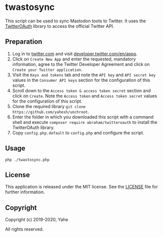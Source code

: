 # twastosync

This script can be used to sync Mastodon toots to Twitter. It uses the [TwitterOAuth](https://twitteroauth.com/) library to access the official Twitter API.

## Preparation
1. Log in to [twitter.com](https://twitter.com/) and visit [developer.twitter.com/en/apps](https://developer.twitter.com/en/apps).
2. Click on `Create New App` and enter the requested, mandatory information, agree to the Twitter Developer Agreement and click on `Create your Twitter application`.
3. Visit the `Keys and tokens` tab and note the `API key` and `API secret key` values in the `Consumer API keys` section for the configuration of this script.
4. Scroll down to the `Access token & access token secret` section and click on `Create`. Note the `Access token` and `Access token secret` values for the configuration of this script.
5. Clone the required library `git clone https://github.com/yahesh/unchroot`.
6. Enter the folder in which you downloaded this script with a command shell and execute `composer require abraham/twitteroauth` to install the TwitterOAuth library.
7. Copy `config.php.default` to `config.php` and configure the script.

## Usage
```
php ./twastosync.php
```

## License
This application is released under the MIT license.
See the [LICENSE](LICENSE) file for further information.

## Copyright
Copyright (c) 2019-2020, Yahe

All rights reserved.

